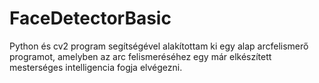 # FaceDetectorBasic
Python és cv2 program segítségével alakítottam ki egy alap arcfelismerő programot, amelyben az arc felismeréséhez egy már elkészített mesterséges intelligencia fogja elvégezni. 
